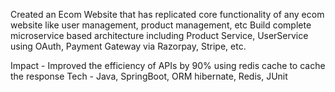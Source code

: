 Created an Ecom Website that has replicated core functionality of any ecom website like user management, product management, etc 
Build complete microservice based architecture including Product Service, UserService using OAuth, Payment Gateway via Razorpay, Stripe, etc. 

Impact -
Improved the efficiency of APIs by 90% using redis cache to cache the response 
Tech - Java, SpringBoot, ORM hibernate, Redis, JUnit
